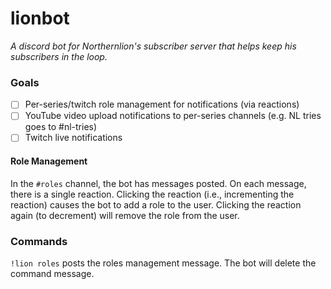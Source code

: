 # lionbot

_A discord bot for Northernlion's subscriber server that helps keep his subscribers in the loop._

### Goals

* [ ] Per-series/twitch role management for notifications (via reactions)
* [ ] YouTube video upload notifications to per-series channels (e.g. NL tries goes to #nl-tries)
* [ ] Twitch live notifications

#### Role Management
In the `#roles` channel, the bot has messages posted. On each message, there is a single reaction. Clicking the reaction (i.e., incrementing the reaction) causes the bot to add a role to the user. Clicking the reaction again (to decrement) will remove the role from the user.

### Commands

`!lion roles` posts the roles management message. The bot will delete the command message.